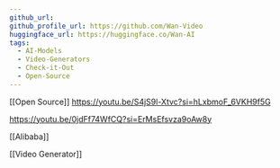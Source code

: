 ```yaml
---
github_url: 
github_profile_url: https://github.com/Wan-Video
huggingface_url: https://huggingface.co/Wan-AI
tags:
  - AI-Models
  - Video-Generators
  - Check-it-Out
  - Open-Source
---
```

[[Open Source]]
https://youtu.be/S4jS9l-Xtvc?si=hLxbmoF_6VKH9f5G

https://youtu.be/0jdFf74WfCQ?si=ErMsEfsvza9oAw8y

[[Alibaba]]

[[Video Generator]]
